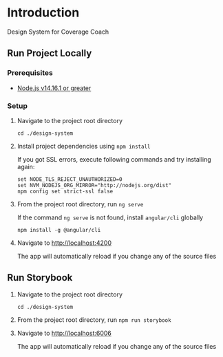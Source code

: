 # Introduction
Design System for Coverage Coach

## Run Project Locally
### Prerequisites

- [Node.js v14.16.1 or greater](https://nodejs.org/en/download/)

### Setup

1. Navigate to the project root directory

    `````
    cd ./design-system
    `````

2. Install project dependencies using `npm install`

   If you got SSL errors, execute following commands and try installing again:

    ```
    set NODE_TLS_REJECT_UNAUTHORIZED=0
    set NVM_NODEJS_ORG_MIRROR="http://nodejs.org/dist"
    npm config set strict-ssl false
    ```

3. From the project root directory, run `ng serve`

   If the command `ng serve` is not found, install `angular/cli` globally

   ````
   npm install -g @angular/cli
   ````

4. Navigate to <http://localhost:4200>

   The app will automatically reload if you change any of the source files

## Run Storybook
1. Navigate to the project root directory

    `````
    cd ./design-system
    `````

2. From the project root directory, run `npm run storybook`

3. Navigate to <http://localhost:6006>

   The app will automatically reload if you change any of the source files